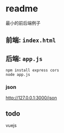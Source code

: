 # readme
最小的前后端例子


## 前端: `index.html`


## 后端: `app.js`
```
npm install express cors
node app.js
```

### json
http://127.0.0.1:3000/json

## todo
vuejs